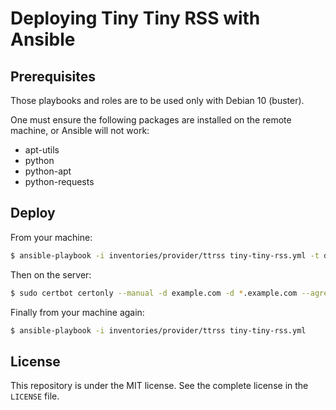 # Deploying Tiny Tiny RSS with Ansible

## Prerequisites

Those playbooks and roles are to be used only with Debian 10 (buster).

One must ensure the following packages are installed on the remote machine, or Ansible will not work:
- apt-utils
- python
- python-apt 
- python-requests

## Deploy

From your machine:
```bash
$ ansible-playbook -i inventories/provider/ttrss tiny-tiny-rss.yml -t debian
```

Then on the server:
```bash
$ sudo certbot certonly --manual -d example.com -d *.example.com --agree-tos --no-bootstrap --manual-public-ip-logging-ok --preferred-challenges dns-01 --server https://acme-v02.api.letsencrypt.org/directory --email you@email.com
```

Finally from your machine again:
```bash
$ ansible-playbook -i inventories/provider/ttrss tiny-tiny-rss.yml
```

## License

This repository is under the MIT license. See the complete license in the `LICENSE` file.
